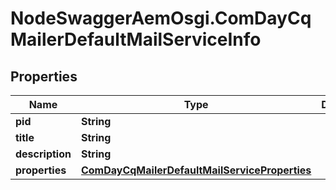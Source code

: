 # NodeSwaggerAemOsgi.ComDayCqMailerDefaultMailServiceInfo

## Properties

Name | Type | Description | Notes
------------ | ------------- | ------------- | -------------
**pid** | **String** |  | [optional] 
**title** | **String** |  | [optional] 
**description** | **String** |  | [optional] 
**properties** | [**ComDayCqMailerDefaultMailServiceProperties**](ComDayCqMailerDefaultMailServiceProperties.md) |  | [optional] 


